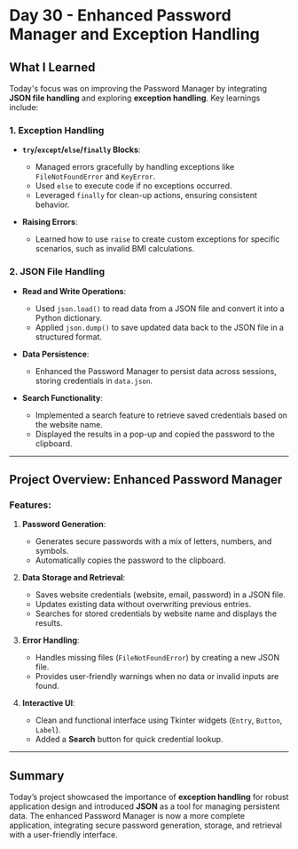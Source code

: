 # Day 30 - Enhanced Password Manager and Exception Handling

## What I Learned
Today's focus was on improving the Password Manager by integrating **JSON file handling** and exploring **exception handling**. Key learnings include:

### 1. Exception Handling
- **`try`/`except`/`else`/`finally` Blocks**:
  - Managed errors gracefully by handling exceptions like `FileNotFoundError` and `KeyError`.
  - Used `else` to execute code if no exceptions occurred.
  - Leveraged `finally` for clean-up actions, ensuring consistent behavior.

- **Raising Errors**:
  - Learned how to use `raise` to create custom exceptions for specific scenarios, such as invalid BMI calculations.

### 2. JSON File Handling
- **Read and Write Operations**:
  - Used `json.load()` to read data from a JSON file and convert it into a Python dictionary.
  - Applied `json.dump()` to save updated data back to the JSON file in a structured format.

- **Data Persistence**:
  - Enhanced the Password Manager to persist data across sessions, storing credentials in `data.json`.

- **Search Functionality**:
  - Implemented a search feature to retrieve saved credentials based on the website name.
  - Displayed the results in a pop-up and copied the password to the clipboard.

---

## Project Overview: Enhanced Password Manager

### Features:
1. **Password Generation**:
   - Generates secure passwords with a mix of letters, numbers, and symbols.
   - Automatically copies the password to the clipboard.

2. **Data Storage and Retrieval**:
   - Saves website credentials (website, email, password) in a JSON file.
   - Updates existing data without overwriting previous entries.
   - Searches for stored credentials by website name and displays the results.

3. **Error Handling**:
   - Handles missing files (`FileNotFoundError`) by creating a new JSON file.
   - Provides user-friendly warnings when no data or invalid inputs are found.

4. **Interactive UI**:
   - Clean and functional interface using Tkinter widgets (`Entry`, `Button`, `Label`).
   - Added a **Search** button for quick credential lookup.

---

## Summary
Today’s project showcased the importance of **exception handling** for robust application design and introduced **JSON** as a tool for managing persistent data. The enhanced Password Manager is now a more complete application, integrating secure password generation, storage, and retrieval with a user-friendly interface.


